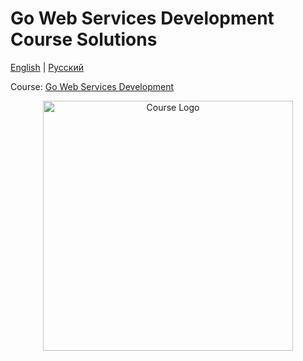 # Go Web Services Development Course Solutions

[English](docs/README_EN.md) | [Русский](docs/README_RU.md)

Course: [Go Web Services Development](https://stepik.org/course/187490/syllabus)

<p align="center">
  <img src="https://github.com/user-attachments/assets/ca3e8e64-f4a1-444a-b277-bb73c984618d" alt="Course Logo" width="400">
</p>